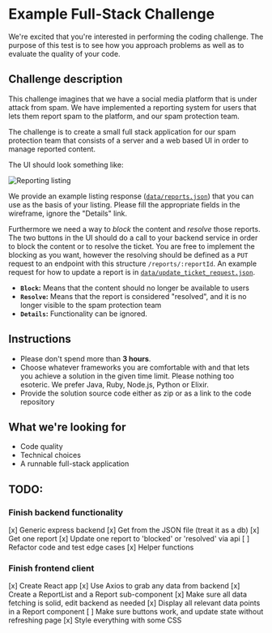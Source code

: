 # Example Full-Stack Challenge

We're excited that you're interested in performing the coding challenge.
The purpose of this test is to see how you approach problems as well as to evaluate the quality of your code.

## Challenge description

This challenge imagines that we have a social media platform that is under attack from spam. We have implemented a reporting system for users that lets them report spam to the platform, and our spam protection team.

The challenge is to create a small full stack application for our spam protection team that consists of a server and a web based UI in order to manage reported content.

The UI should look something like:

![Reporting listing](images/wireframe.png)

We provide an example listing response ([`data/reports.json`](data/reports.json)) that you can use as the basis of your listing. Please fill the appropriate fields in the wireframe, ignore the "Details" link.

Furthermore we need a way to _block_ the content and _resolve_ those reports. The two buttons in the UI should do a call to your backend service in order to block the content or to resolve the ticket. You are free to implement the blocking as you want, however the resolving should be defined as a `PUT` request to an endpoint with this structure `/reports/:reportId`. An example request for how to update a report is in [`data/update_ticket_request.json`](data/update_ticket_request.json).

- **`Block`:** Means that the content should no longer be available to users
- **`Resolve`:** Means that the report is considered "resolved", and it is no longer visible to the spam protection team
- **`Details`:** Functionality can be ignored.

## Instructions

- Please don't spend more than **3 hours**.
- Choose whatever frameworks you are comfortable with and that lets you achieve a solution in the given time limit. Please nothing too esoteric. We prefer Java, Ruby, Node.js, Python or Elixir.
- Provide the solution source code either as zip or as a link to the code repository

## What we're looking for

- Code quality
- Technical choices
- A runnable full-stack application

## TODO:

### Finish backend functionality

[x] Generic express backend
[x] Get from the JSON file (treat it as a db)
[x] Get one report
[x] Update one report to 'blocked' or 'resolved' via api
[ ] Refactor code and test edge cases
[x] Helper functions

### Finish frontend client

[x] Create React app
[x] Use Axios to grab any data from backend
[x] Create a ReportList and a Report sub-component
[x] Make sure all data fetching is solid, edit backend as needed
[x] Display all relevant data points in a Report component
[ ] Make sure buttons work, and update state without refreshing page
[x] Style everything with some CSS
